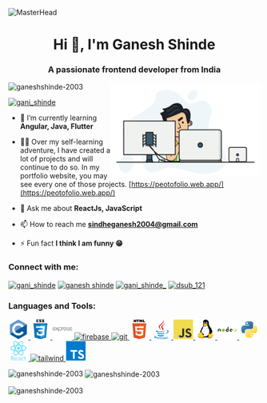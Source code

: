![MasterHead](https://www.pramukhdigital.com/wp-content/uploads/2018/07/New-PNC-Animated-Banners.gif)
<h1 align="center">Hi 👋, I'm Ganesh Shinde</h1>
<h3 align="center">A passionate frontend developer from India</h3>

<img align="right" alt="Coding" width="300" src="https://raw.githubusercontent.com/rajpratyush/rajpratyush/master/me_1.gif">

<p align="left"> <img src="https://komarev.com/ghpvc/?username=ganeshshinde-2003&label=Profile%20views&color=0e75b6&style=flat" alt="ganeshshinde-2003" /> </p>

<p align="left"> <a href="https://twitter.com/gani_shinde" target="blank"><img src="https://img.shields.io/twitter/follow/gani_shinde?logo=twitter&style=for-the-badge" alt="gani_shinde" /></a> </p>

- 🌱 I’m currently learning **Angular, Java, Flutter**

- 👨‍💻 Over my self-learning adventure, I have created a lot of projects and will continue to do so. In my portfolio website, you may see every one of those projects. [https://peotofolio.web.app/](https://peotofolio.web.app/)

- 💬 Ask me about **ReactJs, JavaScript**

- 📫 How to reach me **sindheganesh2004@gmail.com**


- ⚡ Fun fact **I think I am funny 😁**

<h3 align="left">Connect with me:</h3>
<p align="left">
<a href="https://twitter.com/gani_shinde" target="blank"><img align="center" src="https://raw.githubusercontent.com/rahuldkjain/github-profile-readme-generator/master/src/images/icons/Social/twitter.svg" alt="gani_shinde" height="30" width="40" /></a>
<a href="https://linkedin.com/in/ganesh shinde" target="blank"><img align="center" src="https://raw.githubusercontent.com/rahuldkjain/github-profile-readme-generator/master/src/images/icons/Social/linked-in-alt.svg" alt="ganesh shinde" height="30" width="40" /></a>
<a href="https://instagram.com/gani_shinde_" target="blank"><img align="center" src="https://raw.githubusercontent.com/rahuldkjain/github-profile-readme-generator/master/src/images/icons/Social/instagram.svg" alt="gani_shinde_" height="30" width="40" /></a>
<a href="https://www.codechef.com/users/dsub_121" target="blank"><img align="center" src="https://cdn.jsdelivr.net/npm/simple-icons@3.1.0/icons/codechef.svg" alt="dsub_121" height="30" width="40" /></a>
</p>

<h3 align="left">Languages and Tools:</h3>
<p align="left"> <a href="https://www.cprogramming.com/" target="_blank" rel="noreferrer"> <img src="https://raw.githubusercontent.com/devicons/devicon/master/icons/c/c-original.svg" alt="c" width="40" height="40"/> </a> <a href="https://www.w3schools.com/css/" target="_blank" rel="noreferrer"> <img src="https://raw.githubusercontent.com/devicons/devicon/master/icons/css3/css3-original-wordmark.svg" alt="css3" width="40" height="40"/> </a> <a href="https://expressjs.com" target="_blank" rel="noreferrer"> <img src="https://raw.githubusercontent.com/devicons/devicon/master/icons/express/express-original-wordmark.svg" alt="express" width="40" height="40"/> </a> <a href="https://firebase.google.com/" target="_blank" rel="noreferrer"> <img src="https://www.vectorlogo.zone/logos/firebase/firebase-icon.svg" alt="firebase" width="40" height="40"/> </a> <a href="https://git-scm.com/" target="_blank" rel="noreferrer"> <img src="https://www.vectorlogo.zone/logos/git-scm/git-scm-icon.svg" alt="git" width="40" height="40"/> </a> <a href="https://www.w3.org/html/" target="_blank" rel="noreferrer"> <img src="https://raw.githubusercontent.com/devicons/devicon/master/icons/html5/html5-original-wordmark.svg" alt="html5" width="40" height="40"/> </a> <a href="https://www.java.com" target="_blank" rel="noreferrer"> <img src="https://raw.githubusercontent.com/devicons/devicon/master/icons/java/java-original.svg" alt="java" width="40" height="40"/> </a> <a href="https://developer.mozilla.org/en-US/docs/Web/JavaScript" target="_blank" rel="noreferrer"> <img src="https://raw.githubusercontent.com/devicons/devicon/master/icons/javascript/javascript-original.svg" alt="javascript" width="40" height="40"/> </a> <a href="https://www.linux.org/" target="_blank" rel="noreferrer"> <img src="https://raw.githubusercontent.com/devicons/devicon/master/icons/linux/linux-original.svg" alt="linux" width="40" height="40"/> </a> <a href="https://nodejs.org" target="_blank" rel="noreferrer"> <img src="https://raw.githubusercontent.com/devicons/devicon/master/icons/nodejs/nodejs-original-wordmark.svg" alt="nodejs" width="40" height="40"/> </a> <a href="https://www.python.org" target="_blank" rel="noreferrer"> <img src="https://raw.githubusercontent.com/devicons/devicon/master/icons/python/python-original.svg" alt="python" width="40" height="40"/> </a> <a href="https://reactjs.org/" target="_blank" rel="noreferrer"> <img src="https://raw.githubusercontent.com/devicons/devicon/master/icons/react/react-original-wordmark.svg" alt="react" width="40" height="40"/> </a> <a href="https://tailwindcss.com/" target="_blank" rel="noreferrer"> <img src="https://www.vectorlogo.zone/logos/tailwindcss/tailwindcss-icon.svg" alt="tailwind" width="40" height="40"/> </a> <a href="https://www.typescriptlang.org/" target="_blank" rel="noreferrer"> <img src="https://raw.githubusercontent.com/devicons/devicon/master/icons/typescript/typescript-original.svg" alt="typescript" width="40" height="40"/> </a> </p>

<p><img align="left" src="https://github-readme-stats.vercel.app/api/top-langs?username=ganeshshinde-2003&show_icons=true&locale=en&layout=compact" alt="ganeshshinde-2003" /></p>

<p>&nbsp;<img align="center" src="https://github-readme-stats.vercel.app/api?username=ganeshshinde-2003&show_icons=true&locale=en" alt="ganeshshinde-2003" /></p>

<p><img align="center" src="https://github-readme-streak-stats.herokuapp.com/?user=ganeshshinde-2003&" alt="ganeshshinde-2003" /></p>

